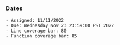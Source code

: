 ### Dates

    - Assigned: 11/11/2022
    - Due: Wednesday Nov 23 23:59:00 PST 2022
    - Line coverage bar: 80
    - Function coverage bar: 85
